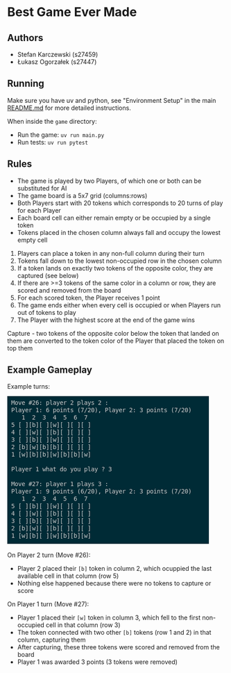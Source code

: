 # Best Game Ever Made

## Authors

- Stefan Karczewski (s27459)
- Łukasz Ogorzałek (s27447)

## Running

Make sure you have uv and python, see "Environment Setup" in the main [README.md](../README.md) for more detailed instructions.

When inside the `game` directory:
- Run the game: `uv run main.py`
- Run tests: `uv run pytest`

## Rules

- The game is played by two Players, of which one or both can be substituted for AI
- The game board is a 5x7 grid (columns:rows)
- Both Players start with 20 tokens which corresponds to 20 turns of play for each Player
- Each board cell can either remain empty or be occupied by a single token
- Tokens placed in the chosen column always fall and occupy the lowest empty cell

1. Players can place a token in any non-full column during their turn
2. Tokens fall down to the lowest non-occupied row in the chosen column
3. If a token lands on exactly two tokens of the opposite color, they are captured (see below)
4. If there are >=3 tokens of the same color in a column or row, they are scored and removed from the board
5. For each scored token, the Player receives 1 point
6. The game ends either when every cell is occupied or when Players run out of tokens to play
7. The Player with the highest score at the end of the game wins

Capture - two tokens of the opposite color below the token that landed on them are converted to the token color of the Player that placed the token on top them

## Example Gameplay

Example turns:

![Example Turn](./assets/example-turn.png)

On Player 2 turn (Move #26):
- Player 2 placed their `[b]` token in column 2, which ocuppied the last available cell in that column (row 5)
- Nothing else happened because there were no tokens to capture or score

On Player 1 turn (Move #27):
- Player 1 placed their `[w]` token in column 3, which fell to the first non-occupied cell in that column (row 3)
- The token connected with two other `[b]` tokens (row 1 and 2) in that column, capturing them
- After capturing, these three tokens were scored and removed from the board
- Player 1 was awarded 3 points (3 tokens were removed)
